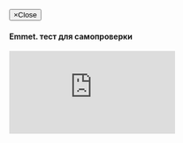 <div class="modal fade" id="emmet-quizz" tabindex="-1" role="dialog" aria-labelledby="myModalLabel" aria-hidden="true">
  <div class="modal-dialog">
    <div class="modal-content">
      <div class="modal-header">
        <button type="button" class="close" data-dismiss="modal"><span aria-hidden="true">&times;</span><span class="sr-only">Close</span></button>
        <h4 class="modal-title" id="myModalLabel">Emmet. тест для самопроверки</h4>
      </div>
      <div class="modal-body">
        <div class='quizz'>
            <iframe src="http://www.onlinequizcreator.com/en/emmet/exam-5895" frameborder="0" allowfullscreen></iframe>
        </div>
      </div>
    </div>
  </div>
</div>